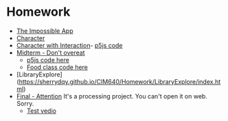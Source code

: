 # Homework

* [The Impossible App](/Homework/Impossible-App/MemoryBall.md)
* [Character](https://sherrydqy.github.io/CIM640/Homework/Character/index.html)
* [Character with Interaction](https://sherrydqy.github.io/CIM640/Homework/Character-with-Interaction/index.html)- [p5js code](https://sherrydqy.github.io/CIM640/Homework/Character-with-Interaction/sketch.js)
* [Midterm - Don't overeat](https://sherrydqy.github.io/CIM640/Homework/Midterm/index.html)
  * [p5js code here](https://sherrydqy.github.io/CIM640/Homework/Midterm/sketch.js)
  * [Food class code here](https://sherrydqy.github.io/CIM640/Homework/Midterm/Food.js)
* [LibraryExplore] (https://sherrydqy.github.io/CIM640/Homework/LibraryExplore/index.html)
* [Final - Attention](https://sherrydqy.github.io/CIM640/Homework/Final/Attention)
 It's a processing project. You can't open it on web. Sorry.
  * [Test vedio]((https://sherrydqy.github.io/CIM640/Homework/Final/test.mp4))
